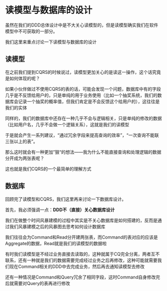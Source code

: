 # 读模型与数据库的设计

虽然在我们的DDD总体设计中是不大关心读模型的，但是读模型确实我们在软件模型中不可获取的一部分。

我们这里来重点讨论一下读模型与数据库的设计

## 读模型

在之前我们提到CQRS的时候说过，读模型更加关心的是读这一操作，这个话究竟是如何体现的呢？

如果小伙伴做过不使用CQRS的表的话，可能会发现一个问题，数据库中有的字段几乎是不反馈给用户的，只是单纯的用于业务使用（比如一个抽奖系统，我们的数据库会记录一个抽奖的概率值，但我们肯定是不会反馈这个给用户的），这往往是我们的实体


同样的，我们的数据库中还存在一种几乎不会与逻辑相关，只是单纯的修改的数据（比如用户名，几乎不会做一个逻辑关系），这就是我们的读模型

于是就会产生一系列建议，“通过冗余字段来提高查询的效率”，“一次查询不能联三张以上的表”。

那么这时就会有一种更加”狠“的想法——我为什么不能直接查询和处理逻辑的数据分开成为两张表呢？

这也就是我们CQRS的一个最简单的理解方式

## 数据库


回顾完了读模型和CQRS，我们这里再来讨论一下数据库设计。

首先，我必须强调一点：**DDD不（直接）关心数据库设计**

我们在做整个时间风暴建模的过程中其实是不关心数据库是如何搭建的，反而是通过我们风暴建模之后的风暴图去思考如何设计数据库

我们往往会为Command和Read分开建两张表，而Command的表对应的应该是Aggregate的数据，Read就是我们的读模型的数据啦

有时我们读模型是不经过业务直接去读取的，这种就属于CQ完全分离，两者互不联系，还有一种就是我们的数据需要完成经过业务之后再修改，这种可能就需要我们现在Command相关的DDD中去完成业务，然后再去通知读模型去修改

还有一种情况是Command和Query冗余了相同字段，这时Command自身修改完后就需要对Query的表再进行修改